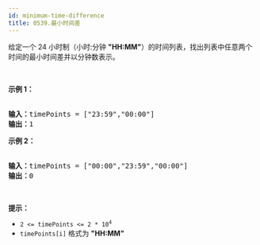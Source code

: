 ```yaml
---
id: minimum-time-difference
title: 0539.最小时间差
---
```

给定一个 24 小时制（小时:分钟 **&#34;HH:MM&#34;**）的时间列表，找出列表中任意两个时间的最小时间差并以分钟数表示。

 

**示例 1：**


<pre><br/><strong>输入：</strong>timePoints = [&#34;23:59&#34;,&#34;00:00&#34;]<br/><strong>输出：</strong>1<br/></pre>

**示例 2：**


<pre><br/><strong>输入：</strong>timePoints = [&#34;00:00&#34;,&#34;23:59&#34;,&#34;00:00&#34;]<br/><strong>输出：</strong>0<br/></pre>

 

**提示：**


- <code>2 &lt;= timePoints &lt;= 2 * 10<sup>4</sup></code>
- <code>timePoints[i]</code> 格式为 **&#34;HH:MM&#34;**
